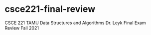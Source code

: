# csce221-final-review
CSCE 221 TAMU Data Structures and Algorithms Dr. Leyk Final Exam Review Fall 2021
